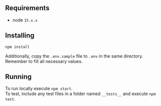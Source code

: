 ## Requirements
* node `15.x.x`

## Installing
```
npm install
```
Additionally, copy the `.env.sample` file to `.env` in the same directory. Remember to fill all necessary values.

## Running
To run locally execute `npm start`.  
To test, include any test files in a folder named `__tests__` and execute `npm test`.
